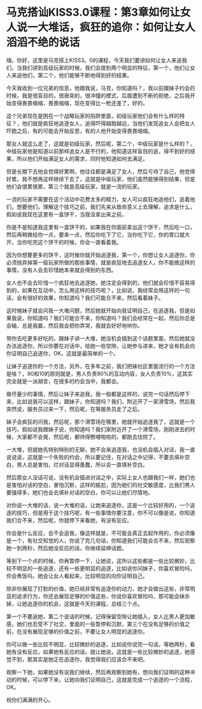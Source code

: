 # 马克搭讪KISS3.0课程：第3章如何让女人说一大堆话，疯狂的追你：如何让女人滔滔不绝的说话

嗨，你好，这里是马克搭上KISS3。0的课程，今天我们要讲如何让女人来追我们，当我们讲到高级玩家的时候，我们会提到两个明显的特征，第一个，他们让女人来追他们，第二个，他们能够不断地得到好的结果。

今天我收到一位兄弟的信息，他跟我说，马克，你知道吗？，我以前跟妹子约会的时候，我是很盲目的，很唐突的，很冲撞的模式，后面遭到不断的拒绝，之后我开始变得畏畏缩缩，畏畏缩缩，现在变得比一枪还差了，好的。

这个兄弟现在是困在一个战略玩家的陷阱里面，初级玩家他们会有什么样的特征？，他们就是疯狂地追逐女人，追得吓得越跑越远，当他们发现追女人会把女人吓跑之后，有的可能会开始反思，有的人他开始变得畏畏缩缩。

那女人就这么走了，这就是初级玩家，然后呢，第二个，中级玩家是什么样的？，中级玩家他是知道以前那样追女人是不行的，他知道这样盲目的追，得不到好的结果，所以他们开始满足女人的需求，同时他知道如何去满足。

但是长期下去他会觉得好累啊，他往往都是满足了女人，然后亏待了自己，他觉得好累，我不想再这样继续下去了，这就是中级玩家，他们虽然能够得到结果，但是他们会很累很累，第三个就是高级玩家，就是一流的玩家。

一流的玩家不需要在这个活动中花费太多的精力，女人可以疯狂地追他们，追着他们，想要他们，理解这个技巧之前，我们先来从致命意义上去理解，追求是什么，假如说我现在这里有一盒饼干，当我没拿出来之前。

你是不是知道我这里有一盒饼干的，如果我在你面前拿出这个饼干，然后吃一口，然后再稍微给你一点，要来一点，然后你吃下了它，当你吃下它，你的胃口就大开，当你吃完这个饼干的时候，你会一直看着我。

因为你想要更多的饼干，这时候你就开始追逐我，第一个，你想让女人追逐你，你必须抛弃掉第一级玩家所做的那些事情，就是疯狂地去追逐女人，你不能做这样的事情，没有人会去珍惜她本来就会得到的东西。

女人也不会去珍惜一个疯狂地去追逐她，她注定会得到的，他们就会珍惜不容易得到的，如果在互动中，怎么用这样的技巧呢？，比如说，我经常会用这样的一句话，会有很好的效果，你知道吗？我们可能合不来，然后看着妹子。

这时候妹子就会问我一大堆问题，然后她就开始向我证明自己，在追逐我，但是如果我说，你知道吗？我们可能合不来，你知道吗？我们会经常在一起，然后你总是会输，总是我赢，然后我会把你弄哭，我就会好好地哄你。

带你去吃更多好吃的，跟妹子讲一大堆，她没机会插到这个话题里面，然后她就没办法追逐你，所以你要在对话中，给她一些空隙，让她参与进来，她才会有机会向你证明自己追逐你，OK，这就是最简单的一个。

让妹子追逐你的一个方法，另外，在多年之前，我们把妹社区里面流行的一个方法是啥？，90和10的原则就是，男人负责90%的互动内容，女人负责10%，这其实完全就是一派胡言，在很多的约会当中，我都会。

做尽量少的事情，然后让妹子来追我，我一般都是这样的，说完一句话然后停下来，比如说我可以这样，跟妹子，你知道吗？我们，附近开了一家滑雪场，然后我突然说，服务员过来一下，然后呢，在等服务员走了之后。

妹子会疯狂的问我，然后呢，那个滑雪场在哪里，她就开始追逐我了，这就是一个技巧，假如说我跟妹子说，你知道吗？我们家附近开了一个滑雪场，刚刚进去的时候，大家都不会晃，然后呢，都帅得劈哩啪啦的，都跑去住院了。

一大堆，但就她先特别特别的无聊，她不会来追逐我，也没机会插入对话，我一直说说说，这就是一个失败的约会，所以要记住，在对话之中记得，不要去填补空白，男人总是害怕，烂对话显得愚蠢，所以会一直填补空白。

然后那女人没话可说，没有机会插进对话之中，实际上女人也跟我们一样，她们也是害怕对话的空白，害怕沉默，这样的尴尬，因为她们的社交敏感度，比我们男人要强得多，她们也会去填补对话的空白，你可以让她们尽情地。

对你说一大堆的话，说一大堆的话，让她来追逐你，这是一个比较好用的，一个追逐的技巧，但是用于这个技巧呢，有一些事情你要注意，你不可以像是说，你知道我们合不来，然后呢，你就停下来看她，有没有反应。

你会是什么反应，会不会追我，像这样就是，不可能会真正去起作用的，你必须像是一个，有社交知觉的人，你说了完几句话，你知道我们可能会合不来，然后观察她一到两秒，然后她没反应的话，你继续延伸话题。

等到下一个点的时候，你再暂停一下，让她说，这所以这些都是一些比较微妙，比较不明显的一些追逐，还有一些更明显的追逐，比如说你问妹子，你喜欢冒险吗，你会煮饭吗，她会让女人看起来，比较明显的向你证明自己。

除非你展现了打脸的价值，她已经非常有追逐你的动力，她才会做出这些，非常明显的追求行为，你还会展现足够的价值这些，你说你喜欢冒险吗，那可能会抹杀掉，让她追逐你的机会，这就是今天的课程，总结三个点。

第一个不要追她，第二个说话的时候，记得保留空隙让她插入，女人比男人更加敏感，她们也忍受不了社交，里面的一些暂停和沉默，第三个在没有足够的价值之前，在没有展现足够的价值之前，不要让女人明显的追逐你。

你可以做一些比较不明显，比较微妙的追逐，比如说你说完一句话，等她两秒，看她有没有反应，如果她有反应的话，就让她说，这就是一些比较微妙的追逐，她感觉不到，那其实是她正在追逐你，我觉得我们应该合不来吧。

观察一下她，如果她没有说我们继续，然后再观察到她有，想向我们证明的这种冲动的时候，可以停下来，让她向我们证明自己，这就是完成一个追逐的一个流程，OK。

祝你们满满的开心。